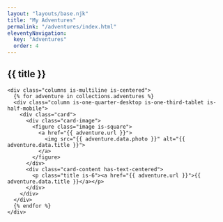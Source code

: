 ```yaml
---
layout: "layouts/base.njk"
title: "My Adventures"
permalink: "/adventures/index.html"
eleventyNavigation:
  key: "Adventures"
  order: 4
---
```


<section class="section">
  <div class="container">
    <h1 class="title has-text-centered">{{ title }}</h1>

    <div class="columns is-multiline is-centered">
      {% for adventure in collections.adventures %}
      <div class="column is-one-quarter-desktop is-one-third-tablet is-half-mobile">
        <div class="card">
          <div class="card-image">
            <figure class="image is-square">
              <a href="{{ adventure.url }}">
                <img src="{{ adventure.data.photo }}" alt="{{ adventure.data.title }}">
              </a>
            </figure>
          </div>
          <div class="card-content has-text-centered">
            <p class="title is-6"><a href="{{ adventure.url }}">{{ adventure.data.title }}</a></p>
          </div>
        </div>
      </div>
      {% endfor %}
    </div>

  </div>
</section>
